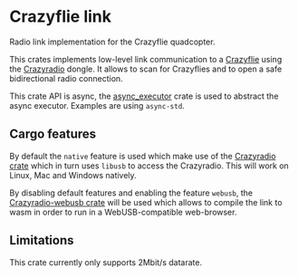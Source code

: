 # Crazyflie link

Radio link implementation for the Crazyflie quadcopter.

This crates implements low-level link communication to a [Crazyflie] using the
[Crazyradio] dongle. It allows to scan for Crazyflies and to open a safe
bidirectional radio connection.


This crate API is async, the [async_executor] crate is used to abstract the async
executor. Examples are using `async-std`.

## Cargo features

By default the `native` feature is used which make use of the [Crazyradio crate]
which in turn uses `libusb` to access the Crazyradio. This will work on Linux,
Mac and Windows natively.

By disabling default features and enabling the feature `webusb`, the
[Crazyradio-webusb crate] will be used which allows to compile the link to wasm
in order to run in a WebUSB-compatible web-browser.

## Limitations

This crate currently only supports 2Mbit/s datarate.

[Crazyflie]: https://www.bitcraze.io/products/crazyflie-2-1/
[Crazyradio]: https://www.bitcraze.io/products/crazyradio-pa/
[async_executor]: https://crates.io/crates/async_executors
[Crazyradio crate]: https://crates.io/crates/crazyradio
[Crazyradio-webusb crate]: https://crates.io/crates/crazyradio-webusb